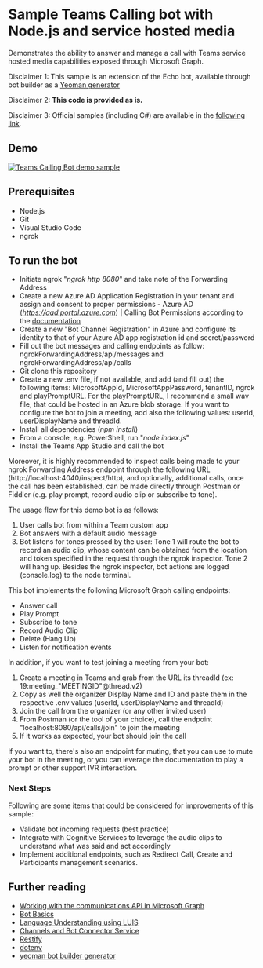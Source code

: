# Sample Teams Calling bot with Node.js and service hosted media

Demonstrates the ability to answer and manage a call with Teams service hosted media capabilities exposed through Microsoft Graph.

Disclaimer 1: This sample is an extension of the Echo bot, available through bot builder as a [Yeoman generator](https://www.npmjs.com/package/generator-botbuilder?activeTab=readme)

Disclaimer 2: **This code is provided as is.**

Disclaimer 3: Official samples (including C#) are available in the [following link](https://github.com/microsoftgraph/microsoft-graph-comms-samples).

## Demo

[![Teams Calling Bot demo sample](https://img.youtube.com/vi/0xQMIyF5F60/0.jpg)](https://youtu.be/0xQMIyF5F60)

## Prerequisites

* Node.js
* Git
* Visual Studio Code
* ngrok

## To run the bot

- Initiate ngrok "*ngrok http 8080*" and take note of the Forwarding Address
- Create a new Azure AD Application Registration in your tenant and assign and consent to proper permissions - Azure AD (*https://aad.portal.azure.com*) | Calling Bot Permissions according to the [documentation](https://docs.microsoft.com/en-us/graph/api/resources/communications-api-overview?view=graph-rest-beta) 
- Create a new "Bot Channel Registration" in Azure and configure its identity to that of your Azure AD app registration id and secret/password
- Fill out the bot messages and calling endpoints as follow: ngrokForwardingAddress/api/messages and ngrokForwardingAddress/api/calls
- Git clone this repository
- Create a new .env file, if not available, and add (and fill out) the following items: MicrosoftAppId, MicrosoftAppPassword, tenantID, ngrok and playPromptURL. For the playPromptURL, I recommend a small wav file, that could be hosted in an Azure blob storage. If you want to configure the bot to join a meeting, add also the following values: userId, userDisplayName and threadId.
- Install all dependencies (*npm install*)
- From a console, e.g. PowerShell, run "*node index.js*"
- Install the Teams App Studio and call the bot

Moreover, it is highly recommended to inspect calls being made to your ngrok Forwarding Address endpoint through the following URL (http://localhost:4040/inspect/http), and optionally, additional calls, once the call has been established, can be made directly through Postman or Fiddler (e.g. play prompt, record audio clip or subscribe to tone).

The usage flow for this demo bot is as follows:

1. User calls bot from within a Team custom app
2. Bot answers with a default audio message
3. Bot listens for tones pressed by the user: Tone 1 will route the bot to record an audio clip, whose content can be obtained from the location and token specified in the request through the ngrok inspector. Tone 2 will hang up. Besides the ngrok inspector, bot actions are logged (console.log) to the node terminal.

This bot implements the following Microsoft Graph calling endpoints:
- Answer call
- Play Prompt
- Subscribe to tone
- Record Audio Clip
- Delete (Hang Up)
- Listen for notification events

In addition, if you want to test joining a meeting from your bot:

1. Create a meeting in Teams and grab from the URL its threadId (ex: 19:meeting_"MEETINGID"@thread.v2)
2. Copy as well the organizer Display Name and ID and paste them in the respective .env values (userId, userDisplayName and threadId)
3. Join the call from the organizer (or any other invited user)
4. From Postman (or the tool of your choice), call the endpoint "localhost:8080/api/calls/join" to join the meeting
5. If it works as expected, your bot should join the call

If you want to, there's also an endpoint for muting, that you can use to mute your bot in the meeting, or you can leverage the documentation to play a prompt or other support IVR interaction.

### Next Steps

Following are some items that could be considered for improvements of this sample:

- Validate bot incoming requests (best practice)
- Integrate with Cognitive Services to leverage the audio clips to understand what was said and act accordingly
- Implement additional endpoints, such as Redirect Call, Create and Participants management scenarios.

## Further reading

- [Working with the communications API in Microsoft Graph](https://docs.microsoft.com/en-us/graph/api/resources/communications-api-overview?view=graph-rest-beta)
- [Bot Basics](https://docs.microsoft.com/azure/bot-service/bot-builder-basics?view=azure-bot-service-4.0)
- [Language Understanding using LUIS](https://docs.microsoft.com/en-us/azure/cognitive-services/luis/)
- [Channels and Bot Connector Service](https://docs.microsoft.com/en-us/azure/bot-service/bot-concepts?view=azure-bot-service-4.0)
- [Restify](https://www.npmjs.com/package/restify)
- [dotenv](https://www.npmjs.com/package/dotenv)
- [yeoman bot builder generator](https://www.npmjs.com/package/generator-botbuilder?activeTab=readme)
